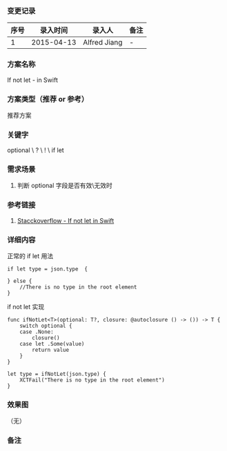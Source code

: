 ### 变更记录
| 序号 | 录入时间 | 录入人 | 备注 |
| -- | -- | -- | -- |
| 1 | 2015-04-13 | Alfred Jiang | - |

### 方案名称
If not let - in Swift

### 方案类型（推荐 or 参考）
推荐方案

### 关键字
optional \ ? \ ! \ if let

### 需求场景
1. 判断 optional 字段是否有效\无效时

### 参考链接
1. [Stacckoverflow - If not let in Swift](http://stackoverflow.com/questions/27412735/if-not-let-in-swift)

### 详细内容

正常的 if let 用法

    if let type = json.type  {

    } else {
        //There is no type in the root element
    }

if not let 实现

    func ifNotLet<T>(optional: T?, closure: @autoclosure () -> ()) -> T {
        switch optional {
        case .None:
            closure()
        case let .Some(value)
            return value
        }
    }

    let type = ifNotLet(json.type) {
        XCTFail("There is no type in the root element")
    }

### 效果图
（无）

### 备注
